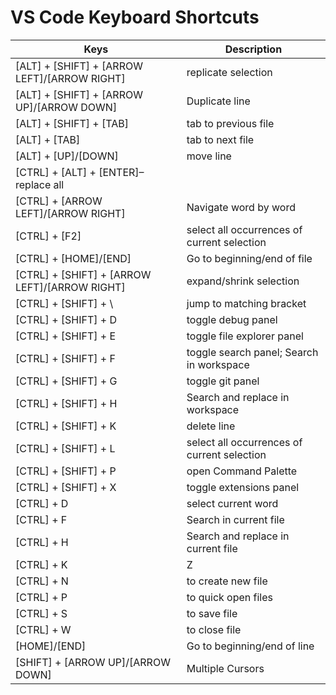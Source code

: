 # VS Code Keyboard Shortcuts

| Keys | Description |  
| --- | --- |   
| [ALT] + [SHIFT] + [ARROW LEFT]/[ARROW RIGHT] | replicate selection|  
| [ALT] + [SHIFT] + [ARROW UP]/[ARROW DOWN] | Duplicate line|  
| [ALT] + [SHIFT] + [TAB] | tab to previous file|  
| [ALT] + [TAB] | tab to next file|  
| [ALT] + [UP]/[DOWN] | move line|  
| [CTRL] + [ALT] + [ENTER]– replace all|  
| [CTRL] + [ARROW LEFT]/[ARROW RIGHT] | Navigate word by word|  
| [CTRL] + [F2] | select all occurrences of current selection|  
| [CTRL] + [HOME]/[END] | Go to beginning/end of file|  
| [CTRL] + [SHIFT] + [ARROW LEFT]/[ARROW RIGHT] | expand/shrink selection|  
| [CTRL] + [SHIFT] + \ | jump to matching bracket|  
| [CTRL] + [SHIFT] + D | toggle debug panel|  
| [CTRL] + [SHIFT] + E | toggle file explorer panel|  
| [CTRL] + [SHIFT] + F | toggle search panel; Search in workspace|  
| [CTRL] + [SHIFT] + G | toggle git panel|  
| [CTRL] + [SHIFT] + H | Search and replace in workspace|  
| [CTRL] + [SHIFT] + K | delete line|  
| [CTRL] + [SHIFT] + L | select all occurrences of current selection|  
| [CTRL] + [SHIFT] + P | open Command Palette|  
| [CTRL] + [SHIFT] + X | toggle extensions panel|  
| [CTRL] + D | select current word|  
| [CTRL] + F | Search in current file|  
| [CTRL] + H | Search and replace in current file|  
| [CTRL] + K | Z | Toggle Zen Mode|  
| [CTRL] + N | to create new file|  
| [CTRL] + P | to quick open files|  
| [CTRL] + S | to save file|  
| [CTRL] + W | to close file|  
| [HOME]/[END] | Go to beginning/end of line|  
| [SHIFT] + [ARROW UP]/[ARROW DOWN] | Multiple Cursors|  

